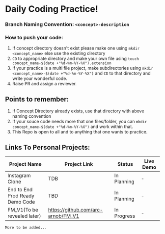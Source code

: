 # Daily Coding Practice!
### Branch Naming Convention: `<concept>-description`
### How to push your code: 
  1. If concept directory doesn't exist please make one using `mkdir <concept_name>` else use the existing directory
  2. `CD` to appropriate directory and make your own file using `touch concept_name-$(date +"%d-%m-%Y-%X").extension`
  3. If your practice is a multi file project, make subdirectories using `mkdir <concept_name>-$(date +"%d-%m-%Y-%X")` and `CD` to that directory and write your wonderful code.
  4. Raise PR and assign a reviewer.

## Points to remember:
1. If Concept Directory already exists, use that directory with above naming convention
2. If your souce code needs more that one files/folder, you can `mkdir concept_name-$(date +"%d-%m-%Y-%X")` and work within that.
3. This Repo is open to all and to anything that one wants to practice.

## Links To Personal Projects:
| Project Name | Project Link | Status | Live Demo |
|----------|----------|----------|----------|
| Instagram Clone   | TDB | In Planning | -
| End to End Prod Ready Demo Code  | TBD | In Planning | -
| FM_V1(To be revealed later)  | https://github.com/arc-arnob/FM_V1 | In Progress | -



`More to be added...`

